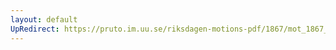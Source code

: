 ```yaml
---
layout: default
UpRedirect: https://pruto.im.uu.se/riksdagen-motions-pdf/1867/mot_1867__fk__52/mot_1867__fk__52-001.pdf
---
```

